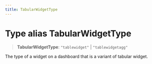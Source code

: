 ```yaml
---
title: TabularWidgetType
---
```


# Type alias TabularWidgetType

> **TabularWidgetType**: `"tablewidget"` \| `"tablewidgetagg"`

The type of a widget on a dashboard that is a variant of tabular widget.
